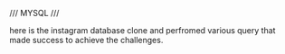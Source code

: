 /// MYSQL ///

here is the instagram database clone
and perfromed various query that made success to achieve the challenges.

